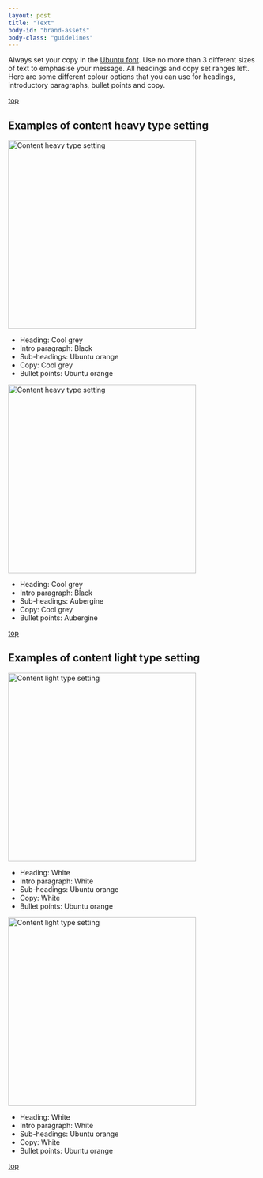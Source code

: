 ```yaml
---
layout: post
title: "Text"
body-id: "brand-assets"
body-class: "guidelines"
---
```




<div id="loop-guidelines" class="col-10">
<p>Always set your copy in the <a href="ubuntu-font-family" title="About the Ubuntu font">Ubuntu font</a>. Use no more than 3 different sizes of text to emphasise your message. All headings and copy set ranges left. Here are some different colour options that you can use for headings, introductory paragraphs, bullet points and copy. </p>
<div class="wp-link-top clearfix"><a href="#">top</a></div>
<h2>Examples of content heavy type setting</h2>
<p><img src="{{ site.assets_path }}c64da5d6-text-heavy-1.gif" alt="Content heavy type setting" title="text-heavy-1" width="380" height="382" class="alignnone size-full" srcset="{{ site.assets_path }}c64da5d6-text-heavy-1.gif 380w, {{ site.assets_path }}87f17280-text-heavy-1-140x140.gif 140w, {{ site.assets_path }}39b161b1-text-heavy-1-298x300.gif 298w" sizes="(max-width: 380px) 100vw, 380px" /></p>
<ul>
<li>Heading: Cool grey</li>
<li>Intro paragraph: Black</li>
<li>
Sub-headings: Ubuntu orange</li>
<li>
Copy: Cool grey</li>
<li>
Bullet points: Ubuntu orange</li>
</ul>
<p><img src="{{ site.assets_path }}4090a10b-text-heavy-2.gif" alt="Content heavy type setting" title="text-heavy-2" width="380" height="382" class="alignnone size-full" srcset="{{ site.assets_path }}4090a10b-text-heavy-2.gif 380w, {{ site.assets_path }}547d8104-text-heavy-2-140x140.gif 140w, {{ site.assets_path }}aed1dc5f-text-heavy-2-298x300.gif 298w" sizes="(max-width: 380px) 100vw, 380px" /></p>
<ul>
<li>Heading: Cool grey</li>
<li>
Intro paragraph: Black </li>
<li>
Sub-headings: Aubergine </li>
<li>
Copy: Cool grey</li>
<li>
Bullet points: Aubergine</li>
</ul>
<div class="wp-link-top clearfix"><a href="#">top</a></div>
<h2>Examples of content light type setting</h2>
<p><img src="{{ site.assets_path }}7424085c-text-light-1.gif" alt="Content light type setting" title="text-light-1" width="380" height="382" class="alignnone size-full" srcset="{{ site.assets_path }}7424085c-text-light-1.gif 380w, {{ site.assets_path }}bc6dd07e-text-light-1-140x140.gif 140w, {{ site.assets_path }}80ea8586-text-light-1-298x300.gif 298w" sizes="(max-width: 380px) 100vw, 380px" /></p>
<ul>
<li>
Heading: White</li>
<li>
Intro paragraph: White </li>
<li>
Sub-headings: Ubuntu orange </li>
<li>
Copy: White</li>
<li>
Bullet points: Ubuntu orange</li>
</ul>
<p><img src="{{ site.assets_path }}6cd2a034-text-light-2.gif" alt="Content light type setting" title="text-light-2" width="380" height="382" class="alignnone size-full" srcset="{{ site.assets_path }}6cd2a034-text-light-2.gif 380w, {{ site.assets_path }}4ae60b40-text-light-2-140x140.gif 140w, {{ site.assets_path }}9f59f61d-text-light-2-298x300.gif 298w" sizes="(max-width: 380px) 100vw, 380px" /></p>
<ul>
<li>Heading: White</li>
<li>Intro paragraph: White</li>
<li>Sub-headings: Ubuntu orange</li>
<li>Copy: White</li>
<li>Bullet points: Ubuntu orange</li>
</ul>
<div class="wp-link-top clearfix"><a href="#">top</a></div>
